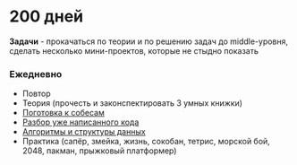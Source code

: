 # 200 дней

**Задачи** - прокачаться по теории и по решению задач до middle-уровня, сделать несколько мини-проектов, которые не стыдно показать

### Ежедневно
* Повтор
* Теория (прочесть и законспектировать 3 умных книжки)
* [Поготовка к собесам](https://github.com/learning-zone/javascript-basics)
* [Разбор уже написанного кода](https://github.com/learning-zone/javascript-coding-practice)
* [Алгоритмы и структуры данных](https://the-algorithms.com/language/javascript)
* Практика (сапёр, змейка, жизнь, сокобан, тетрис, морской бой, 2048, пакман, прыжковый платформер)
